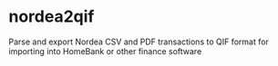 # nordea2qif
Parse and export Nordea CSV and PDF transactions to QIF format for importing into HomeBank or other finance software 

